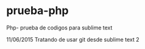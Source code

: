 # prueba-php
Php- prueba de codigos para sublime text

11/06/2015
Tratando de usar git desde sublime text 2
